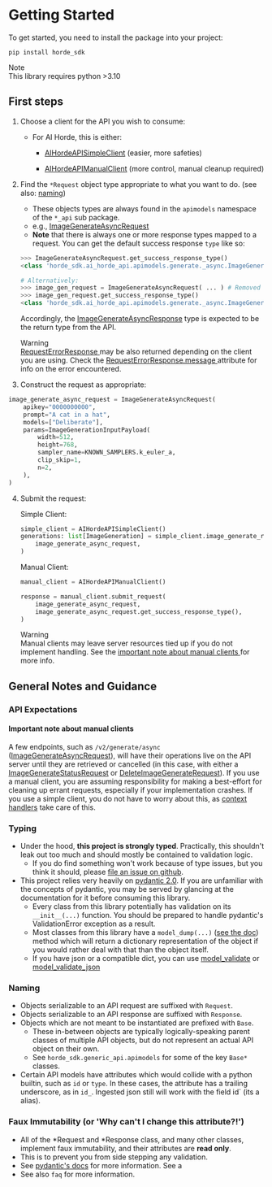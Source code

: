# Getting Started

To get started, you need to install the package into your project:

``` console
pip install horde_sdk
```

<div class="note" markdown="1">
    <div class="title" markdown="1">
    Note
    </div>
    This library requires python >3.10
</div>

## First steps

1. Choose a client for the API you wish to consume:
    - For AI Horde, this is either:
        - [AIHordeAPISimpleClient](../horde_sdk/ai_horde_api/ai_horde_clients/#horde_sdk.ai_horde_api.ai_horde_clients.AIHordeAPISimpleClient) (easier, more safeties)

        - [AIHordeAPIManualClient](../horde_sdk/ai_horde_api/ai_horde_clients/#horde_sdk.ai_horde_api.ai_horde_clients.AIHordeAPIManualClient) (more control, manual cleanup required)

2. Find the `*Request` object type appropriate to what you want to do. (see also: [naming](../getting_started/#naming))
    - These objects types are always found in the `apimodels` namespace of the `*_api` sub package.
    - e.g., [ImageGenerateAsyncRequest](../horde_sdk/ai_horde_api/apimodels/generate/_async/#horde_sdk.ai_horde_api.apimodels.generate._async.ImageGenerateAsyncRequest)
    - **Note** that there is always one or more response types mapped to a request. You can get the default success response `type` like so:


    ```python
    >>> ImageGenerateAsyncRequest.get_success_response_type()
    <class 'horde_sdk.ai_horde_api.apimodels.generate._async.ImageGenerateAsyncResponse'>

    # Alternatively:
    >>> image_gen_request = ImageGenerateAsyncRequest( ... ) # Removed for brevity
    >>> image_gen_request.get_success_response_type()
    <class 'horde_sdk.ai_horde_api.apimodels.generate._async.ImageGenerateAsyncResponse'>
    ```
    Accordingly, the [ImageGenerateAsyncResponse](../horde_sdk/ai_horde_api/apimodels/generate/_async/#horde_sdk.ai_horde_api.apimodels.generate._async.ImageGenerateAsyncResponse) type is expected to be the return type from the API.

    <div class="warning" markdown="1">
        <div class="title" markdown="1">
        Warning
        </div>
        <a href="../horde_sdk/generic_api/apimodels/#horde_sdk.generic_api.apimodels.RequestErrorResponse"> RequestErrorResponse </a> may be also returned depending on the client you are using. Check the <a href="../horde_sdk/generic_api/apimodels/#horde_sdk.generic_api.apimodels.RequestErrorResponse.message"> RequestErrorResponse.message </a> attribute for info on the error encountered.
    </div>

3. Construct the request as appropriate:
``` python
image_generate_async_request = ImageGenerateAsyncRequest(
    apikey="0000000000",
    prompt="A cat in a hat",
    models=["Deliberate"],
    params=ImageGenerationInputPayload(
        width=512,
        height=768,
        sampler_name=KNOWN_SAMPLERS.k_euler_a,
        clip_skip=1,
        n=2,
    ),
)
```

4. Submit the request:

    Simple Client:
    ``` python
    simple_client = AIHordeAPISimpleClient()
    generations: list[ImageGeneration] = simple_client.image_generate_request(
        image_generate_async_request,
    )
    ```

    Manual Client:
    ``` python
    manual_client = AIHordeAPIManualClient()

    response = manual_client.submit_request(
        image_generate_async_request,
        image_generate_async_request.get_success_response_type(),
    )
    ```
    <div class="warning" markdown="1">
        <div class="title" markdown="1">
        Warning
        </div>
        Manual clients may leave server resources tied up if you do not implement handling. See the <a href="#important-note-about-manual-clients"> important note about manual clients </a> for more info.
    </div>



## General Notes and Guidance

### API Expectations
#### Important note about manual clients
A few endpoints, such as `/v2/generate/async` ([ImageGenerateAsyncRequest](../horde_sdk/ai_horde_api/apimodels/generate/_async/#horde_sdk.ai_horde_api.apimodels.generate._async.ImageGenerateAsyncRequest)), will have their operations live on the API server until they are retrieved or cancelled (in this case, with either a [ImageGenerateStatusRequest](../horde_sdk/ai_horde_api/apimodels/generate/_status/#horde_sdk.ai_horde_api.apimodels.generate._status.ImageGenerateStatusRequest) or [DeleteImageGenerateRequest](../horde_sdk/ai_horde_api/apimodels/generate/_status/#horde_sdk.ai_horde_api.apimodels.generate._status.DeleteImageGenerateRequest)). If you use a manual client, you are assuming responsibility for making a best-effort for cleaning up errant requests, especially if your implementation crashes. If you use a simple client, you do not have to worry about this, as [context handlers](../horde_sdk/generic_api/generic_clients/#horde_sdk.generic_api.generic_clients.GenericHordeAPISession) take care of this.

### Typing

-   Under the hood, **this project is strongly typed**. Practically,
    this shouldn't leak out too much and should mostly be contained to
    validation logic.
    -   If you do find something won't work because of type issues, but
        you think it should, please [file an issue on
        github](https://github.com/Haidra-Org/horde-sdk/issues).
-   This project relies very heavily on [pydantic
    2.0](https://docs.pydantic.dev/2.0/). If you are unfamiliar with the
    concepts of pydantic, you may be served by glancing at the
    documentation for it before consuming this library.
    -   Every class from this library potentially has validation on its
        `__init__(...)` function. You should be prepared to handle
        pydantic's <span class="title-ref">ValidationError</span>
        exception as a result.
    -   Most classes from this library have a `model_dump(...)` ([see
        the
        doc](https://docs.pydantic.dev/2.0/usage/serialization/#modelmodel_dump))
        method which will return a dictionary representation of the
        object if you would rather deal with that than the object
        itself.
    -   If you have json or a compatible dict, you can use
        [model_validate](https://docs.pydantic.dev/2.0/api/main/#pydantic.main.BaseModel.model_validate)
        or
        [model_validate_json](https://docs.pydantic.dev/2.0/api/main/#pydantic.main.BaseModel.model_validate_json)


### Naming

-   Objects serializable to an API request are suffixed with `Request`.
-   Objects serializable to an API response are suffixed with
    `Response`.
-   Objects which are not meant to be instantiated are prefixed with
    `Base`.
    -   These in-between objects are typically logically-speaking parent
        classes of multiple API objects, but do not represent an actual
        API object on their own.
    -   See `horde_sdk.generic_api.apimodels` for some of the key
        `Base*` classes.
-   Certain API models have attributes which would collide with a python
    builtin, such as `id` or `type`. In these cases, the attribute has a
    trailing underscore, as in `id_`. Ingested json still will work with
    the field <span class="title-ref">id</span>\` (its a alias).

### Faux Immutability (or 'Why can't I change this attribute?!')

-   All of the \*Request and \*Response class, and many other classes,
    implement faux immutability, and their attributes are **read only**.
-   This is to prevent you from side stepping any validation.
-   See [pydantic's
    docs](https://docs.pydantic.dev/2.0/usage/validation_errors/#frozen_instance)
    for more information. See a
-   See also `faq` for more information.
